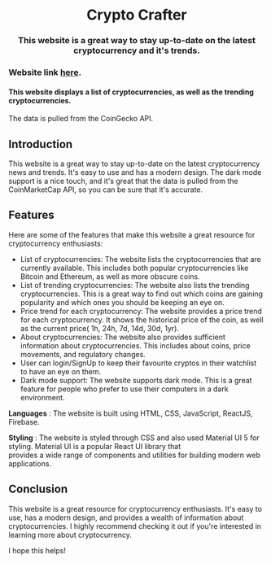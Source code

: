 <h1 align="center"> Crypto Crafter </h1>
<h3 align="center"> This website is a great way to stay up-to-date on the latest cryptocurrency and it's trends. </h3>

### Website link [here](https://dynamic-crypto-crafter.netlify.app/).
#### This website displays a list of cryptocurrencies, as well as the trending cryptocurrencies.
The data is pulled from the CoinGecko API.

## Introduction
 This website is a great way to stay up-to-date on the latest cryptocurrency news and trends. It's easy to use and has a modern design. The dark mode support is a nice touch, and it's great that the data is pulled from the CoinMarketCap API, so you can be sure that it's accurate.

## Features
Here are some of the features that make this website a great resource for cryptocurrency enthusiasts:

* List of cryptocurrencies: The website lists the cryptocurrencies that are currently available. This includes both popular cryptocurrencies like Bitcoin and Ethereum, as well as more obscure coins.
* List of trending cryptocurrencies: The website also lists the trending cryptocurrencies. This is a great way to find out which coins are gaining popularity and which ones you should be keeping an eye on.
* Price trend for each cryptocurrency: The website provides a price trend for each cryptocurrency. It shows the historical price of the coin, as well as the current price( 1h, 24h, 7d, 14d, 30d, 1yr).
* About cryptocurrencies: The website also provides sufficient information about cryptocurrencies. This includes about coins, price movements, and regulatory changes.
* User can login/SignUp to keep their favourite cryptos in their watchlist to have an eye on them.
* Dark mode support: The website supports dark mode. This is a great feature for people who prefer to use their computers in a dark environment.

 **Languages** : The website is built using HTML, CSS, JavaScript, ReactJS, Firebase.

 
 **Styling** : The website is styled through CSS and also used Material UI 5 for styling. Material UI is a popular React UI library that    
               provides a wide range of components and utilities for building modern web applications.
## Conclusion
This website is a great resource for cryptocurrency enthusiasts. It's easy to use, has a modern design, and provides a wealth of information about cryptocurrencies. I highly recommend checking it out if you're interested in learning more about cryptocurrency.

I hope this helps!

